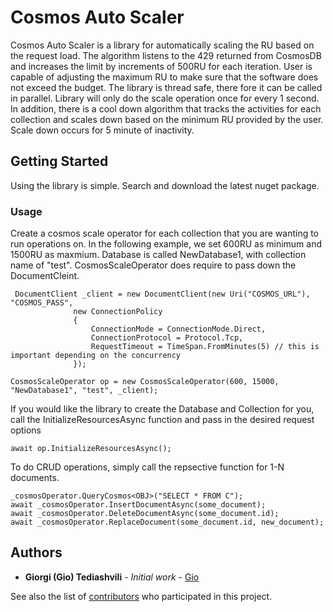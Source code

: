 # Cosmos Auto Scaler

Cosmos Auto Scaler is a library for automatically scaling the RU based on the request load. The algorithm listens to the 429 returned from CosmosDB and increases the limit by increments of 500RU for each iteration. 
User is capable of adjusting the maximum RU to make sure that the software does not exceed the budget. The library is thread safe, there fore it can be called in parallel. Library will only do the scale operation once for every 1 second.
In addition, there is a cool down algorithm that tracks the activities for each collection and scales down based on the minimum RU provided by the user. Scale down occurs for 5 minute of inactivity.

## Getting Started

Using the library is simple. Search and download the latest nuget package.


### Usage

Create a cosmos scale operator for each collection that you are wanting to run operations on. In the following example, we set 600RU as minimum and 1500RU as maxmium. Database is called NewDatabase1, 
with collection name of "test". CosmosScaleOperator does require to pass down the DocumentCleint.


```
 DocumentClient _client = new DocumentClient(new Uri("COSMOS_URL"), "COSMOS_PASS",
              new ConnectionPolicy
              {
                  ConnectionMode = ConnectionMode.Direct,
                  ConnectionProtocol = Protocol.Tcp,
                  RequestTimeout = TimeSpan.FromMinutes(5) // this is important depending on the concurrency 
              });
```

```
CosmosScaleOperator op = new CosmosScaleOperator(600, 15000, "NewDatabase1", "test", _client);  
```

If you would like the library to create the Database and Collection for you, call the InitializeResourcesAsync function and pass in the desired request options
```
await op.InitializeResourcesAsync();  
```

To do CRUD operations, simply call the repsective function for 1-N documents.
```
_cosmosOperator.QueryCosmos<OBJ>("SELECT * FROM C");
await _cosmosOperator.InsertDocumentAsync(some_document);
await _cosmosOperator.DeleteDocumentAsync(some_document.id);
await _cosmosOperator.ReplaceDocument(some_document.id, new_document);
```

## Authors

* **Giorgi (Gio) Tediashvili** - *Initial work* - [Gio](https://github.com/giorgited)

See also the list of [contributors](https://github.com/giorgited/CosmosScale/contributors) who participated in this project.


